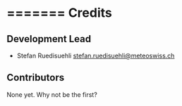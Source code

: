 =======
Credits
=======

Development Lead
----------------

* Stefan Ruedisuehli <stefan.ruedisuehli@meteoswiss.ch>

Contributors
------------

None yet. Why not be the first?
